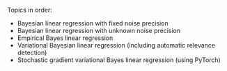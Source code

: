 Topics in order:

- Bayesian linear regression with fixed noise precision
- Bayesian linear regression with unknown noise precision
- Empirical Bayes linear regression
- Variational Bayesian linear regression (including automatic relevance detection)
- Stochastic gradient variational Bayes linear regression (using PyTorch)
